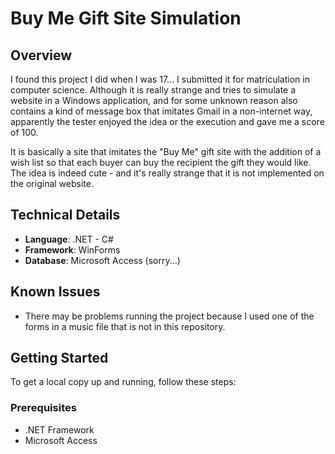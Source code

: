 # Buy Me Gift Site Simulation

## Overview

I found this project I did when I was 17... I submitted it for matriculation in computer science. Although it is really strange and tries to simulate a website in a Windows application, and for some unknown reason also contains a kind of message box that imitates Gmail in a non-internet way, apparently the tester enjoyed the idea or the execution and gave me a score of 100.

It is basically a site that imitates the "Buy Me" gift site with the addition of a wish list so that each buyer can buy the recipient the gift they would like. The idea is indeed cute - and it's really strange that it is not implemented on the original website.

## Technical Details

- **Language**: .NET - C#
- **Framework**: WinForms
- **Database**: Microsoft Access (sorry...)

## Known Issues

- There may be problems running the project because I used one of the forms in a music file that is not in this repository.

## Getting Started

To get a local copy up and running, follow these steps:

### Prerequisites

- .NET Framework
- Microsoft Access


